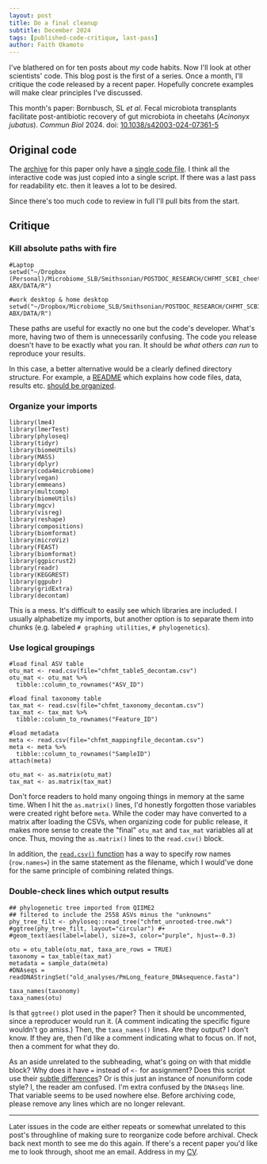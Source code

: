 ```yaml
---
layout: post
title: Do a final cleanup
subtitle: December 2024
tags: [published-code-critique, last-pass]
author: Faith Okamoto
---
```


I've blathered on for ten posts about *my* code habits. Now I'll look at other 
scientists' code. This blog post is the first of a series. Once a month, I'll 
critique the code released by a recent paper. Hopefully concrete examples will
make clear principles I've discussed.

This month's paper:
Bornbusch, SL *et al*. Fecal microbiota transplants facilitate
post-antibiotic recovery of gut microbiota in cheetahs (*Acinonyx jubatus*).
*Commun Biol* 2024. doi: [10.1038/s42003-024-07361-5][DOI]

## Original code

The [archive][Files] for this paper only have a [single code file][Code]. I 
think all the interactive code was just copied into a single script. If there 
was a last pass for readability etc. then it leaves a lot to be desired.

Since there's too much code to review in full I'll pull bits from the start.

## Critique

### Kill absolute paths with fire

```
#Laptop
setwd("~/Dropbox (Personal)/Microbiome_SLB/Smithsonian/POSTDOC_RESEARCH/CHFMT_SCBI_cheetahs ABX/DATA/R")

#work desktop & home desktop
setwd("~/Dropbox/Microbiome_SLB/Smithsonian/POSTDOC_RESEARCH/CHFMT_SCBI_cheetahs ABX/DATA/R")
```

These paths are useful for exactly no one but the code's developer. What's more,
having two of them is unnecessarily confusing. The code you release doesn't have
to be exactly what you ran. It should be *what others can run* to reproduce your
results.

In this case, a better alternative would be a clearly defined directory
structure. For example, a [README][README] which explains how code files, data,
results etc. [should be organized][Organize]. 

### Organize your imports

```
library(lme4)
library(lmerTest)
library(phyloseq)
library(tidyr)
library(biomeUtils)
library(MASS)
library(dplyr)
library(coda4microbiome)
library(vegan)
library(emmeans)
library(multcomp)
library(biomeUtils)
library(mgcv)
library(visreg)
library(reshape)
library(compositions)
library(biomformat)
library(microViz)
library(FEAST)
library(biomformat)
library(ggpicrust2)
library(readr)
library(KEGGREST)
library(ggpubr)
library(gridExtra)
library(decontam)
```

This is a mess. It's difficult to easily see  which libraries are included. I 
usually alphabetize my imports, but another option is to separate them into 
chunks (e.g. labeled `# graphing utilities`, `# phylogenetics`).

### Use logical groupings

```
#load final ASV table
otu_mat <- read.csv(file="chfmt_table5_decontam.csv") 
otu_mat <- otu_mat %>%
  tibble::column_to_rownames("ASV_ID")

#load final taxonomy table 
tax_mat <- read.csv(file="chfmt_taxonomy_decontam.csv")
tax_mat <- tax_mat %>%
  tibble::column_to_rownames("Feature_ID")

#load metadata
meta <- read.csv(file="chfmt_mappingfile_decontam.csv")
meta <- meta %>%
  tibble::column_to_rownames("SampleID")
attach(meta)

otu_mat <- as.matrix(otu_mat)
tax_mat <- as.matrix(tax_mat)
```

Don't force readers to hold many ongoing things in memory at the same time. 
When I hit the `as.matrix()` lines, I'd honestly forgotten those variables were 
created right before `meta`. While the coder may have converted to a matrix 
after loading the CSVs, when organizing code for public release, it makes more 
sense to create the "final" `otu_mat` and `tax_mat` variables all at once. 
Thus, moving the `as.matrix()` lines to the `read.csv()` block.

In addition, the [`read.csv()` function][ReadDoc] has a way to specify row names
(`row.names=`) in the same statement as the filename, which I would've done for
the same principle of combining related things.

### Double-check lines which output results

```
## phylogenetic tree imported from QIIME2
## filtered to include the 2558 ASVs minus the "unknowns"
phy_tree_filt <- phyloseq::read_tree("chfmt_unrooted-tree.nwk")
#ggtree(phy_tree_filt, layout="circular") #+ 
#geom_text(aes(label=label), size=3, color="purple", hjust=-0.3)

otu = otu_table(otu_mat, taxa_are_rows = TRUE)
taxonomy = tax_table(tax_mat)
metadata = sample_data(meta)
#DNAseqs = readDNAStringSet("old_analyses/PmLong_feature_DNAsequence.fasta")

taxa_names(taxonomy)
taxa_names(otu)
```

Is that `ggtree()` plot used in the paper? Then it should be uncommented, since 
a reproducer would run it. (A comment indicating the specific figure wouldn't
go amiss.) Then, the `taxa_names()` lines. Are they output? I don't know. If 
they are, then I'd like a comment indicating what to focus on. If not, then a 
comment for what they do.

As an aside unrelated to the subheading, what's going on with that middle block?
Why does it have `=` instead of `<-` for assignment? Does this script use their 
[subtle differences][AssignOp]? Or is this just an instance of nonuniform code 
style? I, the reader am confused. I'm extra confused by the `DNAseqs` line.
That variable seems to be used nowhere else. Before archiving code, please
remove any lines which are no longer relevant.

----

Later issues in the code are either repeats or somewhat unrelated to this post's
throughline of making sure to reorganize code before archival. Check back next
month to see me do this again. If there's a recent paper you'd like me to look
through, shoot me an email. Address in my [CV][CV].

[AssignOp]: https://stackoverflow.com/questions/1741820/what-are-the-differences-between-and-assignment-operators
[Code]: https://osf.io/8s76q
[CV]: https://faithokamoto.github.io/cv/
[DOI]: https://doi.org/10.1038/s42003-024-07361-5
[Files]: https://osf.io/sp7kx/files/osfstorage
[Organize]: https://faithokamoto.github.io/2024-11-16-organizing-files/
[README]: https://www.makeareadme.com/
[ReadDoc]: https://www.rdocumentation.org/packages/utils/versions/3.6.2/topics/read.table